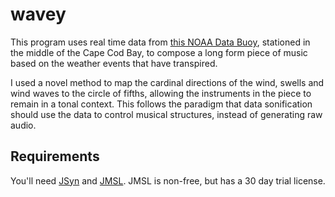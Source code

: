 # wavey

This program uses real time data from [this NOAA Data Buoy](https://www.ndbc.noaa.gov/station_page.php?station=44090&uom=E&tz=STN), stationed in the middle of the Cape Cod Bay, to compose a long form piece of music based on the weather events that have transpired.

I used a novel method to map the cardinal directions of the wind, swells and wind waves to the circle of fifths, allowing the instruments in the piece to remain in a tonal context. This follows the paradigm that data sonification should use the data to control musical structures, instead of generating raw audio.

## Requirements

You'll need [JSyn](http://www.softsynth.com/jsyn/index.php) and [JMSL](http://www.algomusic.com/jmsl/jmslhome.html). JMSL is non-free, but has a 30 day trial license.